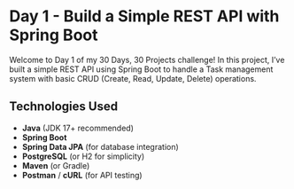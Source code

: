 # Day 1 - Build a Simple REST API with Spring Boot

Welcome to Day 1 of my 30 Days, 30 Projects challenge! In this project, I’ve built a simple REST API using Spring Boot to handle a Task management system with basic CRUD (Create, Read, Update, Delete) operations.

## Technologies Used
- **Java** (JDK 17+ recommended)
- **Spring Boot**
- **Spring Data JPA** (for database integration)
- **PostgreSQL** (or H2 for simplicity)
- **Maven** (or Gradle)
- **Postman** / **cURL** (for API testing)

